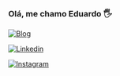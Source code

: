 ### Olá, me chamo Eduardo 🖐️

[![Blog](https://img.shields.io/badge/Blogger-FF5722?style=for-the-badge&logo=blogger&logoColor=white)](https://eduardosousa.netlify.app/)

[![Linkedin](https://img.shields.io/badge/LinkedIn-0077B5?style=for-the-badge&logo=linkedin&logoColor=white)](www.linkedin.com/in/eduardo-sousa10)

[![Instagram](https://img.shields.io/badge/Instagram-E4405F?style=for-the-badge&logo=instagram&logoColor=white)](https://www.instagram.com/eduardo_lima100/igshid=YmMyMTA2M2Y=)

